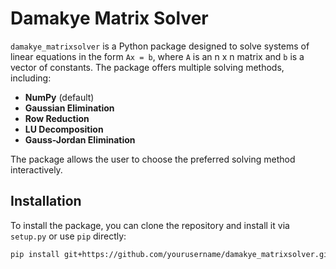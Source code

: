 # Damakye Matrix Solver

`damakye_matrixsolver` is a Python package designed to solve systems of linear equations in the form `Ax = b`, where `A` is an n x n matrix and `b` is a vector of constants. The package offers multiple solving methods, including:

- **NumPy** (default)
- **Gaussian Elimination**
- **Row Reduction**
- **LU Decomposition**
- **Gauss-Jordan Elimination**

The package allows the user to choose the preferred solving method interactively.

## Installation

To install the package, you can clone the repository and install it via `setup.py` or use `pip` directly:

```bash
pip install git+https://github.com/yourusername/damakye_matrixsolver.git
